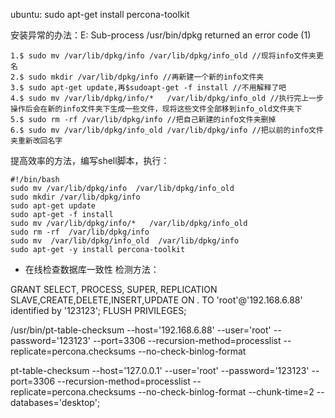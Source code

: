 
ubuntu:
sudo apt-get install percona-toolkit


安装异常的办法：E: Sub-process /usr/bin/dpkg returned an error code (1)


```
1.$ sudo mv /var/lib/dpkg/info /var/lib/dpkg/info_old //现将info文件夹更名
2.$ sudo mkdir /var/lib/dpkg/info //再新建一个新的info文件夹
3.$ sudo apt-get update,再$sudoapt-get -f install //不用解释了吧
4.$ sudo mv /var/lib/dpkg/info/*   /var/lib/dpkg/info_old //执行完上一步操作后会在新的info文件夹下生成一些文件，现将这些文件全部移到info_old文件夹下
5.$ sudo rm -rf /var/lib/dpkg/info //把自己新建的info文件夹删掉
6.$ sudo mv /var/lib/dpkg/info_old /var/lib/dpkg/info //把以前的info文件夹重新改回名字
```

提高效率的方法，编写shell脚本，执行：
```
#!/bin/bash
sudo mv /var/lib/dpkg/info  /var/lib/dpkg/info_old
sudo mkdir /var/lib/dpkg/info
sudo apt-get update
sudo apt-get -f install
sudo mv /var/lib/dpkg/info/*   /var/lib/dpkg/info_old
sudo rm -rf  /var/lib/dpkg/info
sudo mv  /var/lib/dpkg/info_old  /var/lib/dpkg/info
sudo apt-get -y install percona-toolkit

```





- 在线检查数据库一致性
检测方法：

GRANT SELECT, PROCESS, SUPER, REPLICATION SLAVE,CREATE,DELETE,INSERT,UPDATE ON *.* TO 'root'@'192.168.6.88' identified  by '123123';
FLUSH PRIVILEGES;


/usr/bin/pt-table-checksum --host='192.168.6.88' --user='root' --password='123123' --port=3306 --recursion-method=processlist --replicate=percona.checksums --no-check-binlog-format




pt-table-checksum --host='127.0.0.1' --user='root' --password='123123' --port=3306 --recursion-method=processlist --replicate=percona.checksums --no-check-binlog-format --chunk-time=2 --databases='desktop';
